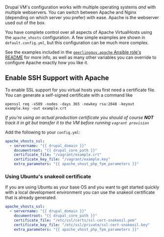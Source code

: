 Drupal VM's configuration works with multiple operating systems _and_ with multiple webservers. You can switch between Apache and Nginx (depending on which server you prefer) with ease. Apache is the webserver used out of the box.

You have complete control over all aspects of Apache VirtualHosts using the `apache_vhosts` configuration. A few simple examples are shown in `default.config.yml`, but this configuration can be much more complex.

See the examples included in the [`geerlingguy.apache` Ansible role's README](https://github.com/geerlingguy/ansible-role-apache#readme) for more info, as well as many other variables you can override to configure Apache exactly how you like it.

## Enable SSH Support with Apache

To enable SSL support for you virtual hosts you first need a certificate file. You can generate a self-signed certificate with a command like

    openssl req -x509 -nodes -days 365 -newkey rsa:2048 -keyout example.key -out example.crt

_If you're using an actual production certificate you should of course **NOT** track it in git but transfer it to the VM before running `vagrant provision`_

Add the following to your `config.yml`:

```yaml
apache_vhosts_ssl:
  - servername: "{{ drupal_domain }}"
    documentroot: "{{ drupal_core_path }}"
    certificate_file: "/vagrant/example.crt"
    certificate_key_file: "/vagrant/example.key"
    extra_parameters: "{{ apache_vhost_php_fpm_parameters }}"
```

### Using Ubuntu's snakeoil certificate

If you are using Ubuntu as your base OS and you want to get started quickly with a local development environment you can use the snakeoil certificate that is already generated.

```yaml
apache_vhosts_ssl:
  - servername: "{{ drupal_domain }}"
    documentroot: "{{ drupal_core_path }}"
    certificate_file: "/etc/ssl/certs/ssl-cert-snakeoil.pem"
    certificate_key_file: "/etc/ssl/private/ssl-cert-snakeoil.key"
    extra_parameters: "{{ apache_vhost_php_fpm_parameters }}"
```
